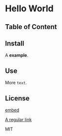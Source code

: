 # Hello World

## Table of Content

## Install

A **example**.

## Use

More `text`.

## License

<!-- Link below has embed as a text value. This tells the embedder that the link should be an iframe -->

[embed](https://www.youtube.com/watch?v=c5V-qL1HRho)

<!-- Link below dont have embed as text value. Therefore it is treated as a regular link. -->

[A regular link](https://www.youtube.com/watch?v=SzmUde_EK5Y)

MIT
